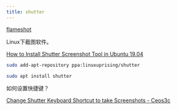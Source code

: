 ```yaml
---
title: shutter
---
```


[flameshot](flameshot.md)

Linux下截图软件。

[How to Install Shutter Screenshot Tool in Ubuntu 19.04](http://ubuntuhandbook.org/index.php/2019/04/install-shutter-ubuntu-19-04/)

```bash
sudo add-apt-repository ppa:linuxuprising/shutter
```

```bash
sudo apt install shutter
```

如何设置快捷键？

[Change Shutter Keyboard Shortcut to take Screenshots - Ceos3c](https://www.ceos3c.com/open-source/change-shutter-keyboard-shortcut/)